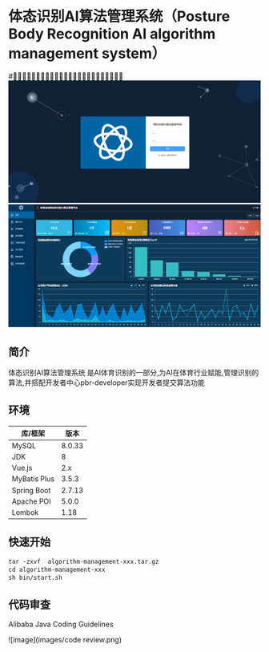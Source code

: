 # 体态识别AI算法管理系统（Posture Body Recognition AI algorithm management system）

#⛹🏻‍♀️🤸🏻‍♂️🏋🏻‍♂️🏊🏻‍♀️🚴🏻‍♂️💪🏻🦵🏻🤾🏻‍♀️🏇🏻
![image](images/login.png)
![image](images/index.png)

## 简介

体态识别AI算法管理系统 是AI体育识别的一部分,为AI在体育行业赋能,管理识别的算法,并搭配开发者中心pbr-developer实现开发者提交算法功能

## 环境

| 库/框架         | 版本     |
|--------------|--------|
| MySQL        | 8.0.33 |
| JDK          | 8      |
| Vue.js       | 2.x    |
| MyBatis Plus | 3.5.3  |
| Spring Boot  | 2.7.13 |
| Apache POI   | 5.0.0  |
| Lombok       | 1.18   |

## 快速开始

```shell 
tar -zxvf  algorithm-management-xxx.tar.gz
cd algorithm-management-xxx
sh bin/start.sh
```

## 代码审查

Alibaba Java Coding Guidelines

![image](images/code review.png)




